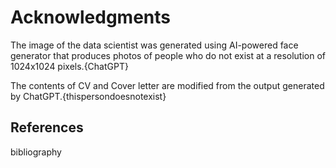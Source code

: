 # Acknowledgments

The image of the data scientist was generated using AI-powered face generator that produces photos of people who do not exist at a resolution of 1024x1024 pixels.{ChatGPT}

The contents of CV and Cover letter are modified from the output generated by ChatGPT.{thispersondoesnotexist}

## References

bibliography